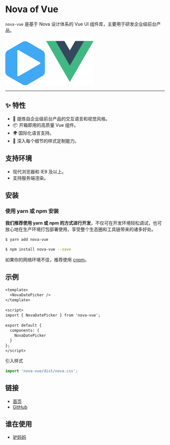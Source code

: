 # Nova of Vue

`nova-vue` 是基于 Nova 设计体系的 Vue UI 组件库，主要用于研发企业级前台产品。

<div class="pic-plus">
  <img width="125" src="./assets/nova-logo.svg"/>
  <span class="pic-plus-icon"></span>
  <img width="150" src="./assets/vue-logo.png"/>
</div>

---

## ✨ 特性

- 🌈 提炼自企业级前台产品的交互语言和视觉风格。
- 📦 开箱即用的高质量 Vue 组件。
- 🌍 国际化语言支持。
- 🎨 深入每个细节的样式定制能力。

## 支持环境

- 现代浏览器和 IE9 及以上。
- 支持服务端渲染。

## 安装

### 使用 yarn 或 npm 安装

**我们推荐使用 yarn 或 npm 的方式进行开发**，不仅可在开发环境轻松调试，也可放心地在生产环境打包部署使用，享受整个生态圈和工具链带来的诸多好处。

```bash
$ yarn add nova-vue
```

```bash
$ npm install nova-vue --save
```

如果你的网络环境不佳，推荐使用 [cnpm](https://github.com/cnpm/cnpm)。

## 示例

```vue
<template>
  <NovaDatePicker />
</template>

<script>
import { NovaDatePicker } from 'nova-vue';

export default {
  components: {
    NovaDatePicker
  }
};
</script>
```

引入样式

```js
import 'nova-vue/dist/nova.css';
```

## 链接

- [首页](http://nova-vue.em2046.com/)
- [GitHub](https://github.com/LVMM-PC/nova-vue)

## 谁在使用

- [驴妈妈](http://www.lvmama.com/)
